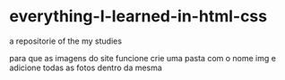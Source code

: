 # everything-I-learned-in-html-css
a repositorie of the my studies

para que as imagens do site funcione crie uma pasta com o nome img e adicione todas as fotos dentro da mesma
